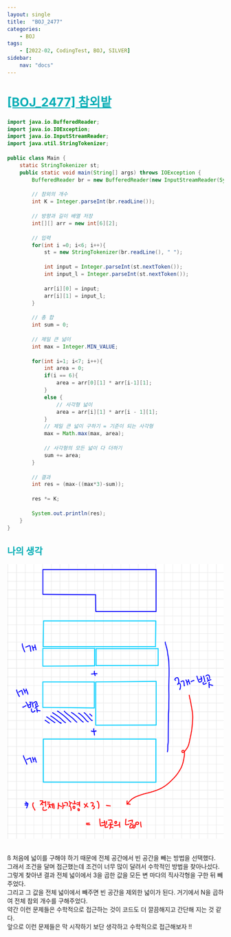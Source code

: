 ```yaml
---
layout: single
title:  "BOJ_2477"
categories: 
    - BOJ
tags: 
    - [2022-02, CodingTest, BOJ, SILVER]
sidebar:
    nav: "docs"
---
```


# <b><a style="color:#00adb5" href="https://www.acmicpc.net/problem/2477" target=_blank>[BOJ_2477] 참외밭</a></b>

```java
import java.io.BufferedReader;
import java.io.IOException;
import java.io.InputStreamReader;
import java.util.StringTokenizer;

public class Main {
    static StringTokenizer st;
    public static void main(String[] args) throws IOException {
        BufferedReader br = new BufferedReader(new InputStreamReader(System.in));

        // 참외의 개수
        int K = Integer.parseInt(br.readLine());

        // 방향과 길이 배열 저장
        int[][] arr = new int[6][2];

        // 입력
        for(int i =0; i<6; i++){
            st = new StringTokenizer(br.readLine(), " ");

            int input = Integer.parseInt(st.nextToken());
            int input_l = Integer.parseInt(st.nextToken());

            arr[i][0] = input;
            arr[i][1] = input_l;
        }

        // 총 합
        int sum = 0;

        // 제일 큰 넓이
        int max = Integer.MIN_VALUE;

        for(int i=1; i<7; i++){
            int area = 0;
            if(i == 6){
                area = arr[0][1] * arr[i-1][1];
            }
            else {
                // 사각형 넓이
                area = arr[i][1] * arr[i - 1][1];
            }
            // 제일 큰 넓이 구하기 = 기준이 되는 사각형
            max = Math.max(max, area);

            // 사각형의 모든 넓이 다 더하기
            sum += area;
        }

        // 결과
        int res = (max-((max*3)-sum));

        res *= K;

        System.out.println(res);
    }
}

```


## <b><a style="color:#00adb5">나의 생각</a></b>
<p align="center"><img src="./../../images/BOJ_2477.jpeg"></p><br>ß
처음에 넓이를 구해야 하기 때문에 전체 공간에서 빈 공간을 빼는 방법을 선택했다.<br>
그래서 조건을 달며 접근했는데 조건이 너무 많이 달려서 수학적인 방법을 찾아나섰다.<br>
그렇게 찾아낸 결과 전체 넓이에서 3을 곱한 값을 모든 변 마다의 직사각형을 구한 뒤 빼주었다.<br>
그리고 그 값을 전체 넓이에서 빼주면 빈 공간을 제외한 넓이가 된다. 거기에서 N을 곱하여 전체 참외 개수를 구해주었다.<br>
약간 이런 문제들은 수학적으로 접근하는 것이 코드도 더 깔끔해지고 간단해 지는 것 같다.<br>
앞으로 이런 문제들은 막 시작하기 보단 생각하고 수학적으로 접근해보자 !!